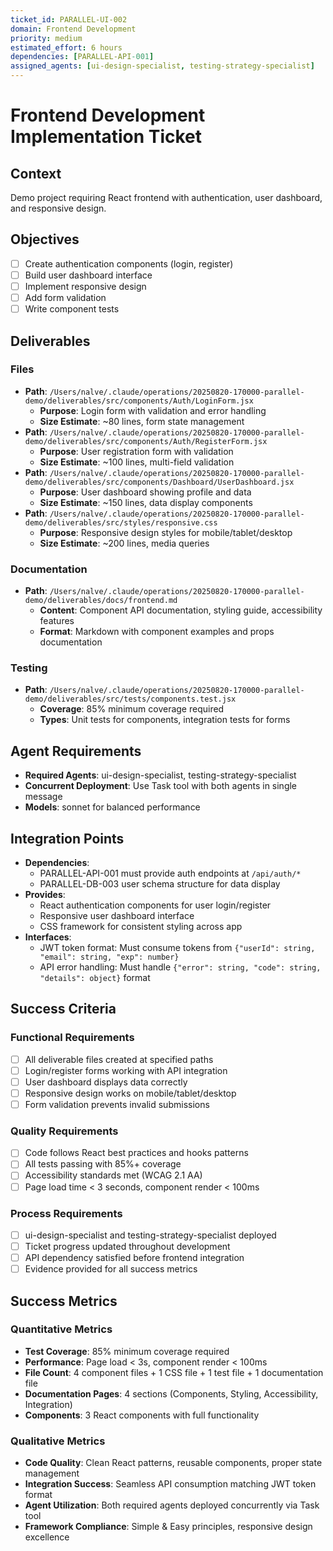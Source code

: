 ```yaml
---
ticket_id: PARALLEL-UI-002
domain: Frontend Development
priority: medium
estimated_effort: 6 hours
dependencies: [PARALLEL-API-001]
assigned_agents: [ui-design-specialist, testing-strategy-specialist]
---
```


# Frontend Development Implementation Ticket

## Context
Demo project requiring React frontend with authentication, user dashboard, and responsive design.

## Objectives
- [ ] Create authentication components (login, register)
- [ ] Build user dashboard interface
- [ ] Implement responsive design
- [ ] Add form validation
- [ ] Write component tests

## Deliverables
### Files
- **Path**: `/Users/nalve/.claude/operations/20250820-170000-parallel-demo/deliverables/src/components/Auth/LoginForm.jsx`
  - **Purpose**: Login form with validation and error handling
  - **Size Estimate**: ~80 lines, form state management
- **Path**: `/Users/nalve/.claude/operations/20250820-170000-parallel-demo/deliverables/src/components/Auth/RegisterForm.jsx`
  - **Purpose**: User registration form with validation
  - **Size Estimate**: ~100 lines, multi-field validation
- **Path**: `/Users/nalve/.claude/operations/20250820-170000-parallel-demo/deliverables/src/components/Dashboard/UserDashboard.jsx`
  - **Purpose**: User dashboard showing profile and data
  - **Size Estimate**: ~150 lines, data display components
- **Path**: `/Users/nalve/.claude/operations/20250820-170000-parallel-demo/deliverables/src/styles/responsive.css`
  - **Purpose**: Responsive design styles for mobile/tablet/desktop
  - **Size Estimate**: ~200 lines, media queries

### Documentation
- **Path**: `/Users/nalve/.claude/operations/20250820-170000-parallel-demo/deliverables/docs/frontend.md`
  - **Content**: Component API documentation, styling guide, accessibility features
  - **Format**: Markdown with component examples and props documentation

### Testing
- **Path**: `/Users/nalve/.claude/operations/20250820-170000-parallel-demo/deliverables/src/tests/components.test.jsx`
  - **Coverage**: 85% minimum coverage required
  - **Types**: Unit tests for components, integration tests for forms

## Agent Requirements
- **Required Agents**: ui-design-specialist, testing-strategy-specialist
- **Concurrent Deployment**: Use Task tool with both agents in single message
- **Models**: sonnet for balanced performance

## Integration Points
- **Dependencies**: 
  - PARALLEL-API-001 must provide auth endpoints at `/api/auth/*`
  - PARALLEL-DB-003 user schema structure for data display
- **Provides**: 
  - React authentication components for user login/register
  - Responsive user dashboard interface
  - CSS framework for consistent styling across app
- **Interfaces**: 
  - JWT token format: Must consume tokens from `{"userId": string, "email": string, "exp": number}`
  - API error handling: Must handle `{"error": string, "code": string, "details": object}` format

## Success Criteria
### Functional Requirements
- [ ] All deliverable files created at specified paths
- [ ] Login/register forms working with API integration
- [ ] User dashboard displays data correctly
- [ ] Responsive design works on mobile/tablet/desktop
- [ ] Form validation prevents invalid submissions

### Quality Requirements  
- [ ] Code follows React best practices and hooks patterns
- [ ] All tests passing with 85%+ coverage
- [ ] Accessibility standards met (WCAG 2.1 AA)
- [ ] Page load time < 3 seconds, component render < 100ms

### Process Requirements
- [ ] ui-design-specialist and testing-strategy-specialist deployed
- [ ] Ticket progress updated throughout development
- [ ] API dependency satisfied before frontend integration
- [ ] Evidence provided for all success metrics

## Success Metrics
### Quantitative Metrics
- **Test Coverage**: 85% minimum coverage required
- **Performance**: Page load < 3s, component render < 100ms
- **File Count**: 4 component files + 1 CSS file + 1 test file + 1 documentation file
- **Documentation Pages**: 4 sections (Components, Styling, Accessibility, Integration)
- **Components**: 3 React components with full functionality

### Qualitative Metrics
- **Code Quality**: Clean React patterns, reusable components, proper state management
- **Integration Success**: Seamless API consumption matching JWT token format
- **Agent Utilization**: Both required agents deployed concurrently via Task tool
- **Framework Compliance**: Simple & Easy principles, responsive design excellence
